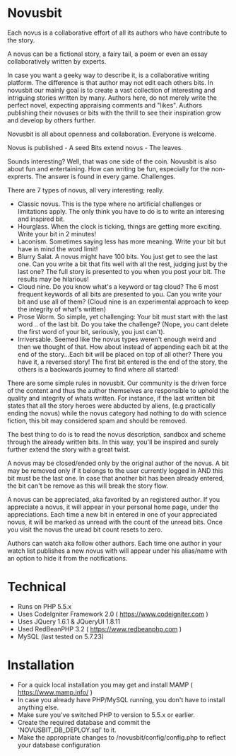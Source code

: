 # Novusbit
Each novus is a collaborative effort of all its authors who have contribute to the story. 
 
A novus can be a fictional story, a fairy tail, a poem or even an essay collaboratively written by experts.
 
In case you want a geeky way to describe it, is a collaborative writing platform. The difference is that author may not edit each others bits. In novusbit our mainly goal is to create a vast collection of interesting and intriguing stories written by many. Authors here, do not merely write the perfect novel, expecting appraising comments and "likes". Authors publishing their novuses or bits with the thrill to see their inspiration grow and develop by others further.
 
Novusbit is all about openness and collaboration. Everyone is welcome.
 
 
Novus is published - A seed 
Bits extend novus - The leaves.
 
Sounds interesting? Well, that was one side of the coin. Novusbit is also about fun and entertaining.
How can writing be fun, especially for the non-exprerts. The answer is found in every game.
Challenges.
 
There are 7 types of novus, all very interesting; really.
- Classic novus. This is the type where no artificial challenges or limitations apply. The only think you have to do is to write an interesing and inspired bit.
- Hourglass. When the clock is ticking, things are getting more exciting. Write your bit in 2 minutes!
- Laconism. Sometimes saying less has more meaning. Write your bit but have in mind the word limit!
- Blurry Salat. A novus might have 100 bits. You just get to see the last one. Can you write a bit that fits well with all the rest, judging just by the last one? The full story is presented to you when you post your bit. The results may be hilarious! 
- Cloud nine. Do you know what's a keyword or tag cloud? The 6 most frequent keywords of all bits are presented to you. Can you write your bit and use all of them? (Cloud nine is an experimental approach to keep the integrity of what's written)
- Prose Worm. So simple, yet challenging: Your bit must start with the last word .. of the last bit. Do you take the challenge? (Nope, you cant delete the first word of your bit, seriously, you just can't).
- Irriversable. Seemed like the novus types weren't enough weird and then we thought of that. How about instead of appending each bit at the end of the story...Each bit will be placed on top of all other? There you have it, a reversed story! The first bit entered is the end of the story, the others is a backwards journey to find where all started!
 
 
 
 
There are some simple rules in novusbit. Our community is the driven force of the content and thus the author themselves are responsible to uphold the quality and integrity of whats written. For instance, if the last written bit states that all the story heroes were abducted by aliens, (e.g practically ending the novus) while the novus category had nothing to do with science fiction, this bit may considered spam and should be removed.
 
The best thing to do is to read the novus description, sandbox and scheme through the already written bits. In this way, you'll be inspired and surely further extend the story with a great twist.
 
A novus may be closed/ended only by the original author of the novus. A bit may be removed only if it belongs to the user currently logged in AND this bit must be the last one. In case that another bit has been already entered, the bit can't be remove as this will break the story flow.
 
A novus can be appreciated, aka favorited by an registered author. If you appreciate a novus, it will appear in your personal home page, under the appreciations. Each time a new bit in entered in one of your appreciated novus, it will be marked as unread with the count of the unread bits. Once you visit the novus the uread bit count resets to zero.
 
Authors can watch aka follow other authors. Each time one author in your watch list publishes a new novus with will appear under his alias/name with an option to hide it from the notifications.

# Technical

- Runs on PHP 5.5.x
- Uses CodeIgniter Framework 2.0 ( https://www.codeigniter.com )
- Uses JQuery 1.6.1 & JQueryUI 1.8.11
- Used RedBeanPHP 3.2 ( https://www.redbeanphp.com )
- MySQL (last tested on 5.7.23)


# Installation

- For a quick local installation you may get and install MAMP ( https://www.mamp.info/ )
- In case you already have PHP/MySQL running, you don't have to install anything else. 
- Make sure you've switched PHP to version to 5.5.x or earlier. 
- Create the required database and commit the 'NOVUSBIT_DB_DEPLOY.sql' to it.
- Make the appropriate changes to /novusbit/config/config.php to reflect your database configuration


